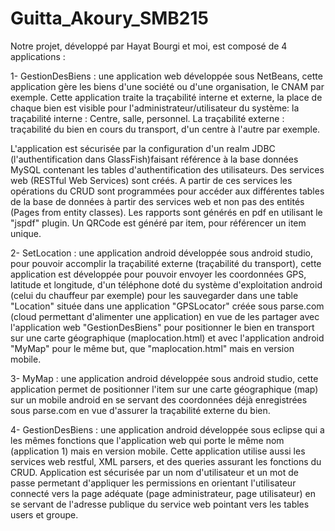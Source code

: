 # Guitta_Akoury_SMB215
Notre projet, développé par Hayat Bourgi et moi, est composé de 4 applications : 

1- GestionDesBiens : une application web développée sous NetBeans, cette application gère les biens d'une société ou d'une organisation, le CNAM par exemple. 
Cette application traite la traçabilité interne et externe, la place de chaque bien est visible pour l'administrateur/utilisateur du système: la traçabilité interne : Centre, salle, personnel. La traçabilité externe : traçabilité du bien en cours du transport, d'un centre à l'autre par exemple.

L'application est sécurisée par la configuration d'un realm JDBC (l'authentification dans GlassFish)faisant référence à la base données MySQL contenant les tables d'authentification des utilisateurs. Des services web (RESTful Web Services) sont créés. A partir de ces services les opérations du CRUD sont programmées pour accéder aux différentes tables de la base de données à partir des services web et non pas des entités (Pages from entity classes). Les rapports sont générés en pdf en utilisant le "jspdf" plugin. Un QRCode est généré par item, pour référencer un item unique. 

2- SetLocation : une application android développée sous android studio, pour pouvoir accomplir la traçabilité externe (traçabilité du transport), cette application est développée pour pouvoir envoyer les coordonnées GPS, latitude et longitude, d'un téléphone doté du système d'exploitation android (celui du chauffeur par exemple) pour les sauvegarder dans une table "Location" située dans une application "GPSLocator" créée sous parse.com (cloud permettant d'alimenter une application) en vue de les partager avec l'application web "GestionDesBiens" pour positionner le bien en transport sur une carte géographique (maplocation.html) et avec l'application android "MyMap" pour le même but, que "maplocation.html" mais en version mobile. 

3- MyMap : une application android développée sous android studio, cette application permet de positionner l'item sur une carte géographique (map) sur un mobile android en se servant des coordonnées déjà enregistrées sous parse.com en vue d'assurer la traçabilité externe du bien.

4- GestionDesBiens : une application android  développée sous eclipse qui a les mêmes fonctions que l'application web qui porte le même nom (application 1) mais en version mobile. Cette application utilise aussi les services web restful, XML parsers, et des queries assurant les fonctions du CRUD. Application est sécurisée par un nom d'utilisateur et un mot de passe permetant d'appliquer les permissions en orientant l'utilisateur connecté vers la page adéquate (page administrateur, page utilisateur) en se servant de l'adresse publique du service web pointant vers les tables users et groupe.
